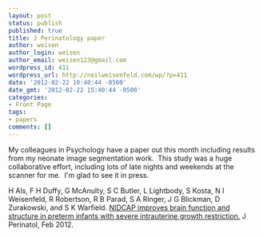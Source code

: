 ```yaml
---
layout: post
status: publish
published: true
title: J Perinatology paper
author: weisen
author_login: weisen
author_email: weisen123@gmail.com
wordpress_id: 411
wordpress_url: http://neilweisenfeld.com/wp/?p=411
date: '2012-02-22 10:40:44 -0500'
date_gmt: '2012-02-22 15:40:44 -0500'
categories:
- Front Page
tags:
- papers
comments: []
---
```

My colleagues in Psychology have a paper out this month including results from my neonate image segmentation work. &nbsp;This study was a huge collaborative effort, including lots of late nights and weekends at the scanner for me. &nbsp;I'm glad to see it in press.

H Als, F H Duffy, G McAnulty, S C Butler, L Lightbody, S Kosta, N I Weisenfeld, R Robertson, R B Parad, S A Ringer, J G Blickman, D Zurakowski, and S K Warfield. [NIDCAP improves brain function and structure in preterm infants with severe intrauterine growth restriction.][1] J Perinatol, Feb 2012.

[1]:http://www.nature.com/jp/journal/vaop/ncurrent/full/jp2011201a.html
